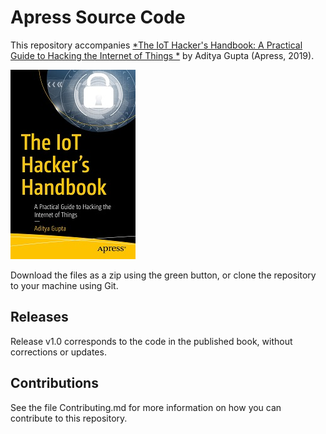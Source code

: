 # Apress Source Code

This repository accompanies [*The IoT Hacker's Handbook: A Practical Guide to Hacking the Internet of Things *](https://www.apress.com/9781484242995) by Aditya Gupta (Apress, 2019).

[comment]: #cover
![Cover image](9781484242995.jpg)

Download the files as a zip using the green button, or clone the repository to your machine using Git.

## Releases

Release v1.0 corresponds to the code in the published book, without corrections or updates.

## Contributions

See the file Contributing.md for more information on how you can contribute to this repository.